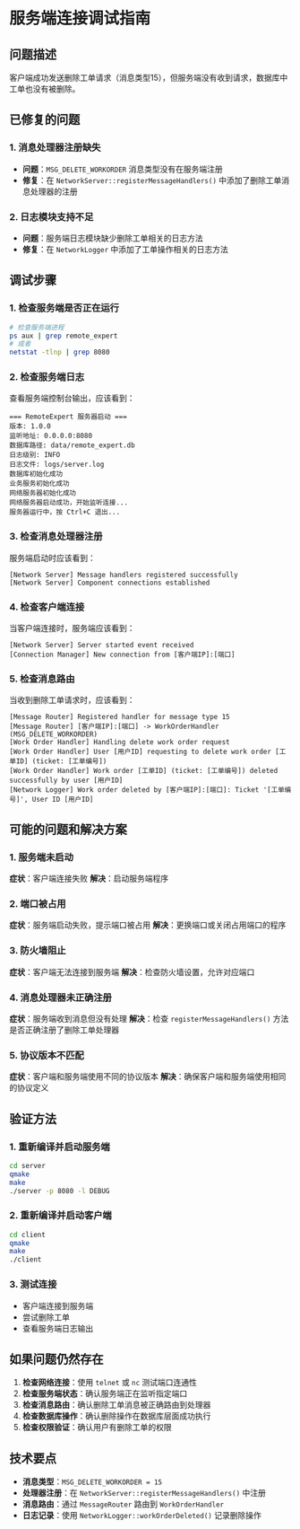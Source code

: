 # 服务端连接调试指南

## 问题描述
客户端成功发送删除工单请求（消息类型15），但服务端没有收到请求，数据库中工单也没有被删除。

## 已修复的问题

### 1. 消息处理器注册缺失
- **问题**：`MSG_DELETE_WORKORDER` 消息类型没有在服务端注册
- **修复**：在 `NetworkServer::registerMessageHandlers()` 中添加了删除工单消息处理器的注册

### 2. 日志模块支持不足
- **问题**：服务端日志模块缺少删除工单相关的日志方法
- **修复**：在 `NetworkLogger` 中添加了工单操作相关的日志方法

## 调试步骤

### 1. 检查服务端是否正在运行
```bash
# 检查服务端进程
ps aux | grep remote_expert
# 或者
netstat -tlnp | grep 8080
```

### 2. 检查服务端日志
查看服务端控制台输出，应该看到：
```
=== RemoteExpert 服务器启动 ===
版本: 1.0.0
监听地址: 0.0.0.0:8080
数据库路径: data/remote_expert.db
日志级别: INFO
日志文件: logs/server.log
数据库初始化成功
业务服务初始化成功
网络服务器初始化成功
网络服务器启动成功，开始监听连接...
服务器运行中，按 Ctrl+C 退出...
```

### 3. 检查消息处理器注册
服务端启动时应该看到：
```
[Network Server] Message handlers registered successfully
[Network Server] Component connections established
```

### 4. 检查客户端连接
当客户端连接时，服务端应该看到：
```
[Network Server] Server started event received
[Connection Manager] New connection from [客户端IP]:[端口]
```

### 5. 检查消息路由
当收到删除工单请求时，应该看到：
```
[Message Router] Registered handler for message type 15
[Message Router] [客户端IP]:[端口] -> WorkOrderHandler (MSG_DELETE_WORKORDER)
[Work Order Handler] Handling delete work order request
[Work Order Handler] User [用户ID] requesting to delete work order [工单ID] (ticket: [工单编号])
[Work Order Handler] Work order [工单ID] (ticket: [工单编号]) deleted successfully by user [用户ID]
[Network Logger] Work order deleted by [客户端IP]:[端口]: Ticket '[工单编号]', User ID [用户ID]
```

## 可能的问题和解决方案

### 1. 服务端未启动
**症状**：客户端连接失败
**解决**：启动服务端程序

### 2. 端口被占用
**症状**：服务端启动失败，提示端口被占用
**解决**：更换端口或关闭占用端口的程序

### 3. 防火墙阻止
**症状**：客户端无法连接到服务端
**解决**：检查防火墙设置，允许对应端口

### 4. 消息处理器未正确注册
**症状**：服务端收到消息但没有处理
**解决**：检查 `registerMessageHandlers()` 方法是否正确注册了删除工单处理器

### 5. 协议版本不匹配
**症状**：客户端和服务端使用不同的协议版本
**解决**：确保客户端和服务端使用相同的协议定义

## 验证方法

### 1. 重新编译并启动服务端
```bash
cd server
qmake
make
./server -p 8080 -l DEBUG
```

### 2. 重新编译并启动客户端
```bash
cd client
qmake
make
./client
```

### 3. 测试连接
- 客户端连接到服务端
- 尝试删除工单
- 查看服务端日志输出

## 如果问题仍然存在

1. **检查网络连接**：使用 `telnet` 或 `nc` 测试端口连通性
2. **检查服务端状态**：确认服务端正在监听指定端口
3. **检查消息路由**：确认删除工单消息被正确路由到处理器
4. **检查数据库操作**：确认删除操作在数据库层面成功执行
5. **检查权限验证**：确认用户有删除工单的权限

## 技术要点

- **消息类型**：`MSG_DELETE_WORKORDER = 15`
- **处理器注册**：在 `NetworkServer::registerMessageHandlers()` 中注册
- **消息路由**：通过 `MessageRouter` 路由到 `WorkOrderHandler`
- **日志记录**：使用 `NetworkLogger::workOrderDeleted()` 记录删除操作
